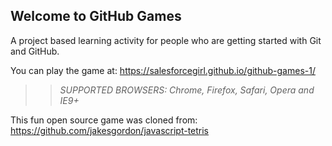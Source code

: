 ## Welcome to GitHub Games

A project based learning activity for people who are getting started with Git and GitHub.

You can play the game at: https://salesforcegirl.github.io/github-games-1/

>> _*SUPPORTED BROWSERS*: Chrome, Firefox, Safari, Opera and IE9+_

This fun open source game was cloned from: https://github.com/jakesgordon/javascript-tetris
